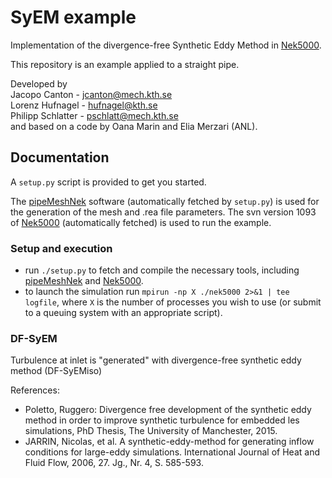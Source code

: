# SyEM example
Implementation of the divergence-free Synthetic Eddy Method in [Nek5000](https://nek5000.mcs.anl.gov/).

This repository is an example applied to a straight pipe.

Developed by<br />
Jacopo Canton - jcanton@mech.kth.se<br />
Lorenz Hufnagel - hufnagel@kth.se<br />
Philipp Schlatter - pschlatt@mech.kth.se<br />
and based on a code by Oana Marin and Elia Merzari (ANL).

## Documentation
A `setup.py` script is provided to get you started.

The [pipeMeshNek](https://github.com/jcanton/pipeMeshNek) software (automatically fetched by `setup.py`) is used for the generation of the mesh and .rea file parameters.
The svn version 1093 of [Nek5000](https://nek5000.mcs.anl.gov/) (automatically fetched) is used to run the example.

### Setup and execution
 - run `./setup.py` to fetch and compile the necessary tools, including [pipeMeshNek](https://github.com/jcanton/pipeMeshNek) and [Nek5000](https://nek5000.mcs.anl.gov/).
 - to launch the simulation run `mpirun -np X ./nek5000 2>&1 | tee logfile`, where `X` is the number of processes you wish to use (or submit to a queuing system with an appropriate script).

### DF-SyEM
Turbulence at inlet is "generated" with divergence-free synthetic eddy method (DF-SyEMiso)

References:
 - Poletto, Ruggero: Divergence free development of the synthetic eddy method in order to improve synthetic turbulence for embedded les simulations, PhD Thesis, The University of Manchester, 2015.
 - JARRIN, Nicolas, et al. A synthetic-eddy-method for generating inflow conditions for large-eddy simulations. International Journal of Heat and Fluid Flow, 2006, 27. Jg., Nr. 4, S. 585-593.
